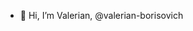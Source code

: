 - 👋 Hi, I’m Valerian, @valerian-borisovich

<!---
valerian-borisovich/valerian-borisovich is a ✨ special ✨ repository because its `README.md` (this file) appears on your GitHub profile.
You can click the Preview link to take a look at your changes.
--->
